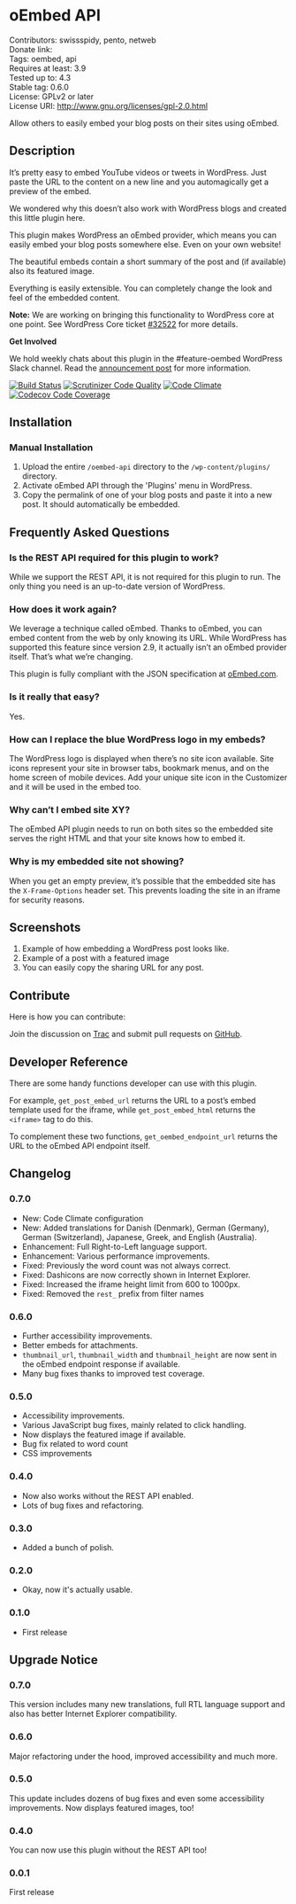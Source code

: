 # oEmbed API #
Contributors:      swissspidy, pento, netweb  
Donate link:         
Tags:              oembed, api  
Requires at least: 3.9  
Tested up to:      4.3  
Stable tag:        0.6.0  
License:           GPLv2 or later  
License URI:       http://www.gnu.org/licenses/gpl-2.0.html  

Allow others to easily embed your blog posts on their sites using oEmbed.

## Description ##

It’s pretty easy to embed YouTube videos or tweets in WordPress. Just paste the URL to the content on a new line and you automagically get a preview of the embed.

We wondered why this doesn’t also work with WordPress blogs and created this little plugin here.

This plugin makes WordPress an oEmbed provider, which means you can easily embed your blog posts somewhere else. Even on your own website!

The beautiful embeds contain a short summary of the post and (if available) also its featured image.

Everything is easily extensible. You can completely change the look and feel of the embedded content.

**Note:** We are working on bringing this functionality to WordPress core at one point. See WordPress Core ticket [\#32522](https://core.trac.wordpress.org/ticket/32522) for more details.

**Get Involved**

We hold weekly chats about this plugin in the \#feature-oembed WordPress Slack channel. Read the [announcement post](http://make.wordpress.org/core/2015/07/17/oembed-feature-plugin/) for more information.

[![Build Status](https://travis-ci.org/swissspidy/oEmbed-API.svg?branch=master)](https://travis-ci.org/swissspidy/oEmbed-API)
[![Scrutinizer Code Quality](https://scrutinizer-ci.com/g/swissspidy/oEmbed-API/badges/quality-score.png?b=master)](https://scrutinizer-ci.com/g/swissspidy/oEmbed-API/?branch=master)
[![Code Climate](https://codeclimate.com/github/swissspidy/oEmbed-API/badges/gpa.svg)](https://codeclimate.com/github/swissspidy/oEmbed-API)
[![Codecov Code Coverage](https://codecov.io/github/swissspidy/oEmbed-API/coverage.svg?branch=master)](https://codecov.io/github/swissspidy/oEmbed-API/?branch=master)

## Installation ##

### Manual Installation ###

1. Upload the entire `/oembed-api` directory to the `/wp-content/plugins/` directory.
2. Activate oEmbed API through the 'Plugins' menu in WordPress.
3. Copy the permalink of one of your blog posts and paste it into a new post. It should automatically be embedded.

## Frequently Asked Questions ##

### Is the REST API required for this plugin to work? ###

While we support the REST API, it is not required for this plugin to run. The only thing you need is an up-to-date version of WordPress.

### How does it work again? ###

We leverage a technique called oEmbed. Thanks to oEmbed, you can embed content from the web by only knowing its URL. While WordPress has supported this feature since version 2.9, it actually isn’t an oEmbed provider itself. That’s what we’re changing.

This plugin is fully compliant with the JSON specification at [oEmbed.com](http://oembed.com).

### Is it really that easy? ###

Yes.

### How can I replace the blue WordPress logo in my embeds? ###

The WordPress logo is displayed when there’s no site icon available. Site icons represent your site in browser tabs, bookmark menus, and on the home screen of mobile devices. Add your unique site icon in the Customizer and it will be used in the embed too.

### Why can’t I embed site XY? ###

The oEmbed API plugin needs to run on both sites so the embedded site serves the right HTML and that your site knows how to embed it.

### Why is my embedded site not showing? ###

When you get an empty preview, it’s possible that the embedded site has the `X-Frame-Options` header set. This prevents loading the site in an iframe for security reasons.

## Screenshots ##

1. Example of how embedding a WordPress post looks like.
2. Example of a post with a featured image
3. You can easily copy the sharing URL for any post.

## Contribute ##

Here is how you can contribute:

Join the discussion on [Trac](https://core.trac.wordpress.org/ticket/32522) and submit pull requests on [GitHub](https://github.com/swissspidy/oEmbed-API).

## Developer Reference ##

There are some handy functions developer can use with this plugin.

For example, `get_post_embed_url` returns the URL to a post’s embed template used for the iframe, while `get_post_embed_html` returns the `<iframe>` tag to do this.

To complement these two functions, `get_oembed_endpoint_url` returns the URL to the oEmbed API endpoint itself.

## Changelog ##

### 0.7.0 ###
* New: Code Climate configuration
* New: Added translations for Danish (Denmark), German (Germany), German (Switzerland), Japanese, Greek, and English (Australia).
* Enhancement: Full Right-to-Left language support.
* Enhancement: Various performance improvements.
* Fixed: Previously the word count was not always correct.
* Fixed: Dashicons are now correctly shown in Internet Explorer.
* Fixed: Increased the iframe height limit from 600 to 1000px.
* Fixed: Removed the `rest_` prefix from filter names

### 0.6.0 ###
* Further accessibility improvements.
* Better embeds for attachments.
* `thumbnail_url`, `thumbnail_width` and `thumbnail_height` are now sent in the oEmbed endpoint response if available.
* Many bug fixes thanks to improved test coverage.

### 0.5.0 ###
* Accessibility improvements.
* Various JavaScript bug fixes, mainly related to click handling.
* Now displays the featured image if available.
* Bug fix related to word count
* CSS improvements

### 0.4.0 ###
* Now also works without the REST API enabled.
* Lots of bug fixes and refactoring.

### 0.3.0 ###
* Added a bunch of polish.

### 0.2.0 ###
* Okay, now it's actually usable.

### 0.1.0 ###
* First release

## Upgrade Notice ##

### 0.7.0 ###
This version includes many new translations, full RTL language support and also has better Internet Explorer compatibility.

### 0.6.0 ###
Major refactoring under the hood, improved accessibility and much more.

### 0.5.0 ###
This update includes dozens of bug fixes and even some accessibility improvements. Now displays featured images, too!

### 0.4.0 ###
You can now use this plugin without the REST API too!

### 0.0.1 ###
First release

